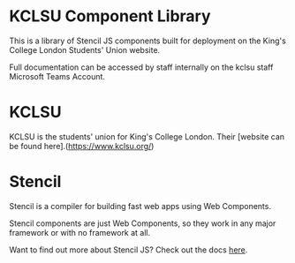 
# KCLSU Component Library

This is a library of Stencil JS components built for deployment on the King's College London Students' Union website. 

Full documentation can be accessed by staff internally on the kclsu staff Microsoft Teams Account.

# KCLSU

KCLSU is the students' union for King's College London. Their [website can be found here].(https://www.kclsu.org/)

# Stencil

Stencil is a compiler for building fast web apps using Web Components.

Stencil components are just Web Components, so they work in any major framework or with no framework at all.

Want to find out more about Stencil JS? Check out the docs [here](https://stenciljs.com/docs/).

